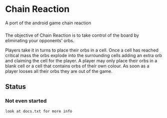 # Chain Reaction
A port of the android game chain reaction

###

The objective of Chain Reaction is to take control of the board by eliminating your opponents' orbs.

Players take it in turns to place their orbs in a cell.
Once a cell has reached critical mass the orbs explode into the surrounding cells
adding an extra orb and claiming the cell for the player.
 A player may only place their orbs in a blank cell or a cell that contains orbs of their own colour.
As soon as a player looses all their orbs they are out of the game.

###

## Status

### Not even started

    look at docs.txt for more info
